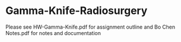 # Gamma-Knife-Radiosurgery

Please see HW-Gamma-Knife.pdf for assignment outline
and Bo Chen Notes.pdf for notes and documentation 
